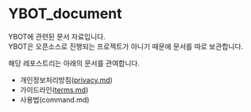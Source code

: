# YBOT_document
YBOT에 관련된 문서 자료입니다.<br/>
YBOT은 오픈소스로 진행되는 프로젝트가 아니기 때문에 문서를 따로 보관합니다.<br/>

해당 레포스트리는 아래의 문서를 관여합니다.
* 개인정보처리방침([privacy.md](privacy.md))
* 가이드라인([terms.md](terms.md))
* 사용법(command.md)
